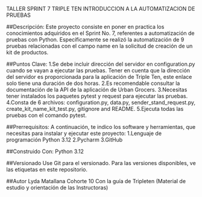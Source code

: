 TALLER SPRINT 7 TRIPLE TEN 
INTRODUCCION A LA AUTOMATIZACION DE PRUEBAS

##Descripción:
Este proyecto consiste en poner en practica los conocimientos adquiridos en el Sprint No. 7, referentes a automatización de pruebas con Python. Específicamente se realizó la automatización de 9 pruebas relacionadas con el campo name en la solicitud de creación de un kit de productos.

##Puntos Clave:
1.Se debe incluir dirección del servidor en configuration.py cuando se vayan a ejecutar las pruebas. Tener en cuenta que la dirección del servidor es proporcionada para la aplicación de Triple Ten, este enlace solo tiene una duración de dos horas.
2.Es recomendable consultar la documentación de la API de la aplicación de Urban Grocers.
3.Necesitas tener instalados los paquetes pytest y request para ejecutar las pruebas.
4.Consta de 6 archivos: configuration.py, data.py, sender_stand_request.py, create_kit_name_kit_test.py, gitignore and README.
5.Ejecuta todas las pruebas con el comando pytest.

##Prerrequisitos:
A continuación, te indico los software y herramientas, que necesitas para instalar y ejecutar este proyecto:
1.Lenguaje de programación Python 3.12
2.Pycharm
3.GitHub

##Construido Con:
Python  3.12

##Versionado 
Use Git para el versionado. Para las versiones disponibles, ve las etiquetas en este repositorio.

##Autor 
Lyda Matallana Cohorte 10
Con la guía de Tripleten (Material de estudio y orientación de las Instructoras)
